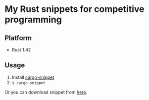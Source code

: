 # My Rust snippets for competitive programming

## Platform

* Rust 1.42

## Usage

1. Install [cargo-snippet](https://github.com/hatoo/cargo-snippet "cargo-snippet")
2. `$ cargo snippet`

Or you can download snippet from [here](https://cargo-snippet.hatoo.io/).
